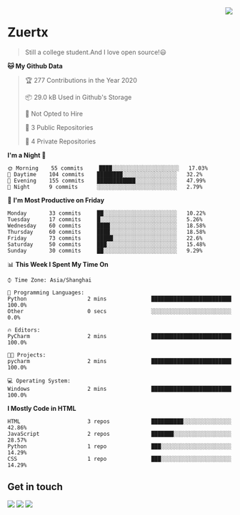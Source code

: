 <a href="#">
<img align="right" src="https://github-readme-stats.vercel.app/api?username=zuertx&show_icons=true&hide_border=true">
</a>

# Zuertx
> Still a college student.And I love open source!😃  

<!--START_SECTION:waka-->
**🐱 My Github Data** 

> 🏆 277 Contributions in the Year 2020
 > 
> 📦 29.0 kB Used in Github's Storage 
 > 
> 🚫 Not Opted to Hire
 > 
> 📜 3 Public Repositories
 > 
> 🔑 4 Private Repositories 

**I'm a Night 🦉** 

```text
🌞 Morning    55 commits     ████░░░░░░░░░░░░░░░░░░░░░   17.03% 
🌆 Daytime    104 commits    ████████░░░░░░░░░░░░░░░░░   32.2% 
🌃 Evening    155 commits    ████████████░░░░░░░░░░░░░   47.99% 
🌙 Night      9 commits      ░░░░░░░░░░░░░░░░░░░░░░░░░   2.79%

```
📅 **I'm Most Productive on Friday** 

```text
Monday       33 commits     ██░░░░░░░░░░░░░░░░░░░░░░░   10.22% 
Tuesday      17 commits     █░░░░░░░░░░░░░░░░░░░░░░░░   5.26% 
Wednesday    60 commits     ████░░░░░░░░░░░░░░░░░░░░░   18.58% 
Thursday     60 commits     ████░░░░░░░░░░░░░░░░░░░░░   18.58% 
Friday       73 commits     █████░░░░░░░░░░░░░░░░░░░░   22.6% 
Saturday     50 commits     ███░░░░░░░░░░░░░░░░░░░░░░   15.48% 
Sunday       30 commits     ██░░░░░░░░░░░░░░░░░░░░░░░   9.29%

```


📊 **This Week I Spent My Time On** 

```text
⌚︎ Time Zone: Asia/Shanghai

💬 Programming Languages: 
Python                   2 mins              █████████████████████████   100.0% 
Other                    0 secs              ░░░░░░░░░░░░░░░░░░░░░░░░░   0.0%

🔥 Editors: 
PyCharm                  2 mins              █████████████████████████   100.0%

🐱‍💻 Projects: 
pycharm                  2 mins              █████████████████████████   100.0%

💻 Operating System: 
Windows                  2 mins              █████████████████████████   100.0%

```

**I Mostly Code in HTML** 

```text
HTML                     3 repos             ██████████░░░░░░░░░░░░░░░   42.86% 
JavaScript               2 repos             ███████░░░░░░░░░░░░░░░░░░   28.57% 
Python                   1 repo              ███░░░░░░░░░░░░░░░░░░░░░░   14.29% 
CSS                      1 repo              ███░░░░░░░░░░░░░░░░░░░░░░   14.29%

```



<!--END_SECTION:waka-->

## Get in touch
[![](https://img.shields.io/badge/-https://zuertx.tk-0e83cd?style=flat-square&logo=Blogger&logoColor=fff)](https://zuertx.tk)
[![](https://img.shields.io/badge/-@zuertx-3db6f1?style=flat-square&logo=Telegram&logoColor=2ca5e0)](https://t.me/zuertx)
[![](https://img.shields.io/badge/-zuertx@gmail.com-911318?style=flat-square&logo=Gmail&logoColor=white&labelColor=c14438)](mailto:zuertx_at_gmail.com)
